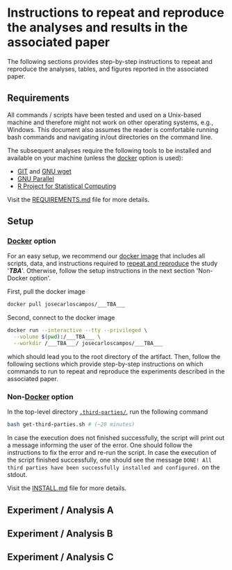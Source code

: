 # Instructions to repeat and reproduce the analyses and results in the associated paper

The following sections provides step-by-step instructions to repeat and reproduce the analyses, tables, and figures reported in the associated paper.

## Requirements

All commands / scripts have been tested and used on a Unix-based machine and therefore might not work on other operating systems, e.g., Windows.  This document also assumes the reader is comfortable running bash commands and navigating in/out directories on the command line.

The subsequent analyses require the following tools to be installed and available on your machine (unless the [docker](https://www.docker.com) option is used):
- [GIT](https://git-scm.com) and [GNU wget](https://www.gnu.org/software/wget)
- [GNU Parallel](https://www.gnu.org/software/parallel)
- [R Project for Statistical Computing](https://www.r-project.org)

Visit the [REQUIREMENTS.md](REQUIREMENTS.md) file for more details.

## Setup

### [Docker](https://www.docker.com) option

For an easy setup, we recommend our [docker image](https://hub.docker.com/r/josecarloscampos/___TBA___) that includes all scripts, data, and instructions required to [repeat and reproduce](https://www.acm.org/publications/policies/artifact-review-and-badging-current) the study '___TBA___'.  Otherwise, follow the setup instructions in the next section 'Non-Docker option'.

First, pull the docker image

```bash
docker pull josecarloscampos/___TBA___
```

Second, connect to the docker image

```bash
docker run --interactive --tty --privileged \
  --volume $(pwd):/___TBA___ \
  --workdir /___TBA___/ josecarloscampos/___TBA___
```

which should lead you to the root directory of the artifact.  Then, follow the following sections which provide step-by-step instructions on which commands to run to repeat and reproduce the experiments described in the associated paper.

### Non-[Docker](https://www.docker.com) option

In the top-level directory [`.third-parties/`](.third-parties/), run the following command

```bash
bash get-third-parties.sh # (~20 minutes)
```

In case the execution does not finished successfully, the script will print out a message informing the user of the error.  One should follow the instructions to fix the error and re-run the script.  In case the execution of the script finished successfully, one should see the message `DONE! All third parties have been successfully installed and configured.` on the stdout.

Visit the [INSTALL.md](INSTALL.md) file for more details.

## Experiment / Analysis A

<!-- TODO: TBA -->

## Experiment / Analysis B

<!-- TODO: TBA -->

## Experiment / Analysis C

<!-- TODO: TBA -->
